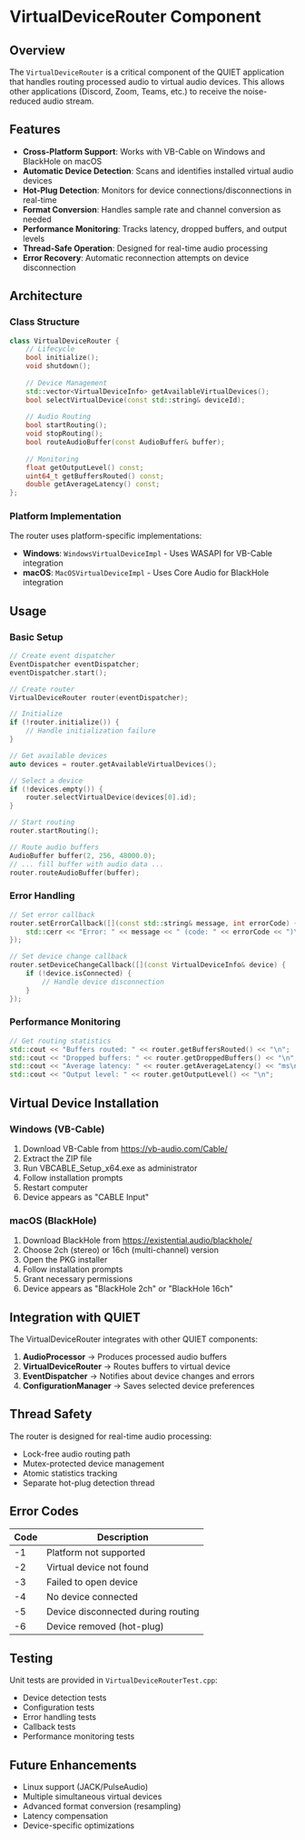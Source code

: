 # VirtualDeviceRouter Component

## Overview

The `VirtualDeviceRouter` is a critical component of the QUIET application that handles routing processed audio to virtual audio devices. This allows other applications (Discord, Zoom, Teams, etc.) to receive the noise-reduced audio stream.

## Features

- **Cross-Platform Support**: Works with VB-Cable on Windows and BlackHole on macOS
- **Automatic Device Detection**: Scans and identifies installed virtual audio devices
- **Hot-Plug Detection**: Monitors for device connections/disconnections in real-time
- **Format Conversion**: Handles sample rate and channel conversion as needed
- **Performance Monitoring**: Tracks latency, dropped buffers, and output levels
- **Thread-Safe Operation**: Designed for real-time audio processing
- **Error Recovery**: Automatic reconnection attempts on device disconnection

## Architecture

### Class Structure

```cpp
class VirtualDeviceRouter {
    // Lifecycle
    bool initialize();
    void shutdown();
    
    // Device Management
    std::vector<VirtualDeviceInfo> getAvailableVirtualDevices();
    bool selectVirtualDevice(const std::string& deviceId);
    
    // Audio Routing
    bool startRouting();
    void stopRouting();
    bool routeAudioBuffer(const AudioBuffer& buffer);
    
    // Monitoring
    float getOutputLevel() const;
    uint64_t getBuffersRouted() const;
    double getAverageLatency() const;
};
```

### Platform Implementation

The router uses platform-specific implementations:

- **Windows**: `WindowsVirtualDeviceImpl` - Uses WASAPI for VB-Cable integration
- **macOS**: `MacOSVirtualDeviceImpl` - Uses Core Audio for BlackHole integration

## Usage

### Basic Setup

```cpp
// Create event dispatcher
EventDispatcher eventDispatcher;
eventDispatcher.start();

// Create router
VirtualDeviceRouter router(eventDispatcher);

// Initialize
if (!router.initialize()) {
    // Handle initialization failure
}

// Get available devices
auto devices = router.getAvailableVirtualDevices();

// Select a device
if (!devices.empty()) {
    router.selectVirtualDevice(devices[0].id);
}

// Start routing
router.startRouting();

// Route audio buffers
AudioBuffer buffer(2, 256, 48000.0);
// ... fill buffer with audio data ...
router.routeAudioBuffer(buffer);
```

### Error Handling

```cpp
// Set error callback
router.setErrorCallback([](const std::string& message, int errorCode) {
    std::cerr << "Error: " << message << " (code: " << errorCode << ")\n";
});

// Set device change callback
router.setDeviceChangeCallback([](const VirtualDeviceInfo& device) {
    if (!device.isConnected) {
        // Handle device disconnection
    }
});
```

### Performance Monitoring

```cpp
// Get routing statistics
std::cout << "Buffers routed: " << router.getBuffersRouted() << "\n";
std::cout << "Dropped buffers: " << router.getDroppedBuffers() << "\n";
std::cout << "Average latency: " << router.getAverageLatency() << "ms\n";
std::cout << "Output level: " << router.getOutputLevel() << "\n";
```

## Virtual Device Installation

### Windows (VB-Cable)

1. Download VB-Cable from https://vb-audio.com/Cable/
2. Extract the ZIP file
3. Run VBCABLE_Setup_x64.exe as administrator
4. Follow installation prompts
5. Restart computer
6. Device appears as "CABLE Input"

### macOS (BlackHole)

1. Download BlackHole from https://existential.audio/blackhole/
2. Choose 2ch (stereo) or 16ch (multi-channel) version
3. Open the PKG installer
4. Follow installation prompts
5. Grant necessary permissions
6. Device appears as "BlackHole 2ch" or "BlackHole 16ch"

## Integration with QUIET

The VirtualDeviceRouter integrates with other QUIET components:

1. **AudioProcessor** → Produces processed audio buffers
2. **VirtualDeviceRouter** → Routes buffers to virtual device
3. **EventDispatcher** → Notifies about device changes and errors
4. **ConfigurationManager** → Saves selected device preferences

## Thread Safety

The router is designed for real-time audio processing:

- Lock-free audio routing path
- Mutex-protected device management
- Atomic statistics tracking
- Separate hot-plug detection thread

## Error Codes

| Code | Description |
|------|-------------|
| -1   | Platform not supported |
| -2   | Virtual device not found |
| -3   | Failed to open device |
| -4   | No device connected |
| -5   | Device disconnected during routing |
| -6   | Device removed (hot-plug) |

## Testing

Unit tests are provided in `VirtualDeviceRouterTest.cpp`:

- Device detection tests
- Configuration tests
- Error handling tests
- Callback tests
- Performance monitoring tests

## Future Enhancements

- Linux support (JACK/PulseAudio)
- Multiple simultaneous virtual devices
- Advanced format conversion (resampling)
- Latency compensation
- Device-specific optimizations